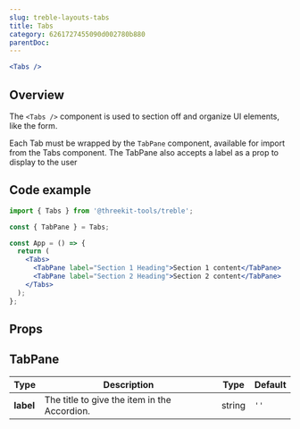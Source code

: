 ```yaml
---
slug: treble-layouts-tabs
title: Tabs
category: 6261727455090d002780b880
parentDoc:
---
```


```jsx
<Tabs />
```

## Overview

The `<Tabs />` component is used to section off and organize UI elements, like the form.

Each Tab must be wrapped by the `TabPane` component, available for import from the Tabs component. The TabPane also accepts a label as a prop to display to the user

## Code example

```jsx
import { Tabs } from '@threekit-tools/treble';

const { TabPane } = Tabs;

const App = () => {
  return (
    <Tabs>
      <TabPane label="Section 1 Heading">Section 1 content</TabPane>
      <TabPane label="Section 2 Heading">Section 2 content</TabPane>
    </Tabs>
  );
};
```

## Props

## TabPane

| Type      | Description                                  | Type   | Default |
| --------- | -------------------------------------------- | ------ | ------- |
| **label** | The title to give the item in the Accordion. | string | `''`    |

